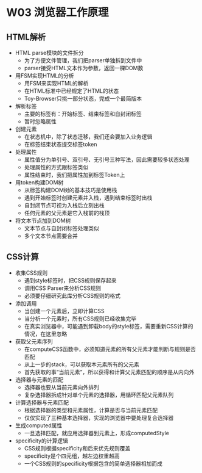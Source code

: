 # W03 浏览器工作原理
## HTML解析
- HTML parse模块的文件拆分
	- 为了方便文件管理，我们把parser单独拆到文件中
	- parser接受HTML文本作为参数，返回一棵DOM数
- 用FSM实现HTML的分析
	- 用FSM来实现HTML的解析
	- 在HTML标准中已经规定了HTML的状态
	- Toy-Browser只挑一部分状态，完成一个最简版本
- 解析标签
	- 主要的标签有：开始标签、结束标签和自封闭标签
	- 暂时忽略属性
- 创建元素
	- 在状态机中，除了状态迁移，我们还会要加入业务逻辑
	- 在标签结束状态提交标签token
- 处理属性
	- 属性值分为单引号、双引号、无引号三种写法，因此需要较多状态处理
	- 处理属性的方式跟标签类似
	- 属性结束时，我们把属性加到标签Token上
- 用token构建DOM树
	- 从标签构建DOM树的基本技巧是使用栈
	- 遇到开始标签时创建元素并入栈，遇到结束标签时出栈
	- 自封闭节点可视为入栈后立刻出栈
	- 任何元素的父元素是它入栈前的栈顶
- 将文本节点加到DOM树
	- 文本节点与自封闭标签处理类似
	- 多个文本节点需要合并
## CSS计算
- 收集CSS规则
	- 遇到style标签时，把CSS规则保存起来
	- 调用CSS Parser来分析CSS规则
	- 必须要仔细研究此库分析CSS规则的格式
- 添加调用
	- 当创建一个元素后，立即计算CSS
	- 当分析一个元素时，所有CSS规则已经收集完毕
	- 在真实浏览器中，可能遇到卸载body的style标签，需要重新CSS计算的情况，在这里忽略
- 获取父元素序列
	- 在computeCSS函数中，必须知道元素的所有父元素才能判断与规则是否匹配
	- 从上一步的stack，可以获取本元素所有的父元素
	- 首先获取的事“当前元素”，所以获得和计算父元素匹配的顺序是从内向外
- 选择器与元素的匹配
	- 选择器也要从当前元素向外排列
	- 复杂选择器拆成针对单个元素的选择器，用循环匹配父元素队列
- 计算选择器与元素匹配
	- 根据选择器的类型和元素属性，计算是否与当前元素匹配
	- 仅仅实现了三种基本选择器，实现的浏览器中要处理复合选择器
- 生成computed属性
	- 一旦选择匹配，就应用选择器到元素上，形成computedStyle
- specificity的计算逻辑
	- CSS规则根据specificity和后来优先规则覆盖
	- specificity是个四元组，越左边权重越高
	- 一个CSS规则的specificity根据包含的简单选择器相加而成